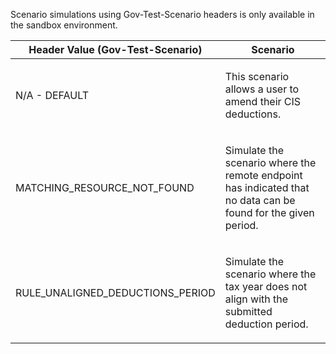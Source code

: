 <p>Scenario simulations using Gov-Test-Scenario headers is only available in the sandbox environment.</p>
<table>
    <thead>
        <tr>
            <th>Header Value (Gov-Test-Scenario)</th>
            <th>Scenario</th>
        </tr>
    </thead>
    <tbody>
        <tr>
            <td><p>N/A - DEFAULT</p></td>
            <td><p>This scenario allows a user to amend their CIS deductions.</p></td>
        </tr>
        <tr>
            <td><p>MATCHING_RESOURCE_NOT_FOUND</p></td>
            <td><p>Simulate the scenario where the remote endpoint has indicated that no data can be found for the given period.</p></td>
        </tr>
        <tr>
            <td><p>RULE_UNALIGNED_DEDUCTIONS_PERIOD</p></td>
            <td><p>Simulate the scenario where the tax year does not align with the submitted deduction period.</p></td>
        </tr>
   </tbody>
</table>
